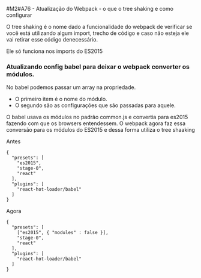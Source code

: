 #M2#A76 - Atualização do Webpack - o que o tree shaking e como configurar

O tree shaking é o nome dado a funcionalidade do webpack de verificar se você está utilizando algum import, trecho de código e caso não esteja ele vai retirar esse código denecessário.

Ele só funciona nos imports do ES2015


### Atualizando config babel para deixar o webpack converter os módulos.

No babel podemos passar um array na propriedade.

- O primeiro item é o nome do módulo.
- O segundo são as configurações que são passadas para aquele.

O babel usava os módulos no padrão common.js e convertia para es2015 fazendo com que os browsers entendessem. O webpack agora faz essa conversão para os módulos do ES2015 e dessa forma utiliza o tree shaaking

Antes
```
{
  "presets": [
    "es2015",
	"stage-0",
    "react"
  ],
  "plugins": [
    "react-hot-loader/babel"
  ]
}
```
Agora
```
{
  "presets": [
    ["es2015", { "modules" : false }],
	"stage-0",
    "react"
  ],
  "plugins": [
    "react-hot-loader/babel"
  ]
}
```
